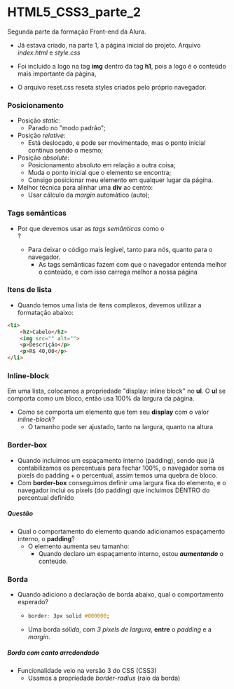 # HTML5_CSS3_parte_2
Segunda parte da formação Front-end da Alura.

* Já estava criado, na parte 1, a página inicial do projeto. Arquivo *index.html* e *style.css*

* Foi incluido a logo na tag **img** dentro da tag **h1**, pois a logo é o conteúdo mais importante da página,

* O arquivo reset.css reseta styles criados pelo próprio navegador.

### Posicionamento

* Posição *static*:
    * Parado no "modo padrão";
* Posição *relative*:
    * Está deslocado, e pode ser movimentado, mas o ponto inicial continua sendo o mesmo;
* Posição *absolute*:
    * Posicionamento absoluto em relação a outra coisa;
    * Muda o ponto inicial que o elemento se encontra;
    * Consigo posicionar meu elemento em qualquer lugar da página.
* Melhor técnica para alinhar uma **div** ao centro:
    * Usar cálculo da *margin* automático (auto);

### Tags semânticas

* Por que devemos usar as *tags semânticas* como o **<main>**?
    * Para deixar o código mais legível, tanto para nós, quanto para o navegador.
        * As tags semânticas fazem com que o navegador entenda melhor o conteúdo, e com isso carrega melhor a nossa página

### Itens de lista

* Quando temos uma lista de itens complexos, devemos utilizar a formatação abaixo:
```html
<li>
    <h2>Cabelo</h2>
    <img src="" alt="">
    <p>Descrição</p>
    <p>R$ 40,00</p>
</li>
```

### Inline-block

Em uma lista, colocamos a propriedade "display: inline block" no **ul**. O **ul** se comporta como um bloco, então usa 100% da largura da página.

* Como se comporta um elemento que tem seu **display** com o valor *inline-block*?
    * O tamanho pode ser ajustado, tanto na largura, quanto na altura

### Border-box

* Quando incluimos um espaçamento interno (padding), sendo que já contabilizamos os percentuais para fechar 100%, o navegador soma os pixels do padding + o percentual, assim temos uma quebra de bloco.
* Com **border-box** conseguimos definir uma largura fixa do elemento, e o navegador inclui os pixels (do padding) que incluimos DENTRO do percentual definido

##### Questão

* Qual o comportamento do elemento quando adicionamos espaçamento interno, o **padding**?
    * O elemento aumenta seu tamanho:
        * Quando declaro um espaçamento interno, estou ***aumentando*** o conteúdo.

### Borda

* Quando adiciono a declaração de borda abaixo, qual o comportamento esperado?
    * ```CSS
      border: 3px solid #000000;
      ```
    * Uma borda *sólida*, com *3 pixels de largura*, **entre** o *padding* e a *margin*.

##### Borda com canto arredondado

* Funcionalidade veio na versão 3 do CSS (CSS3)
    * Usamos a propriedade *border-radius* (raio da borda)